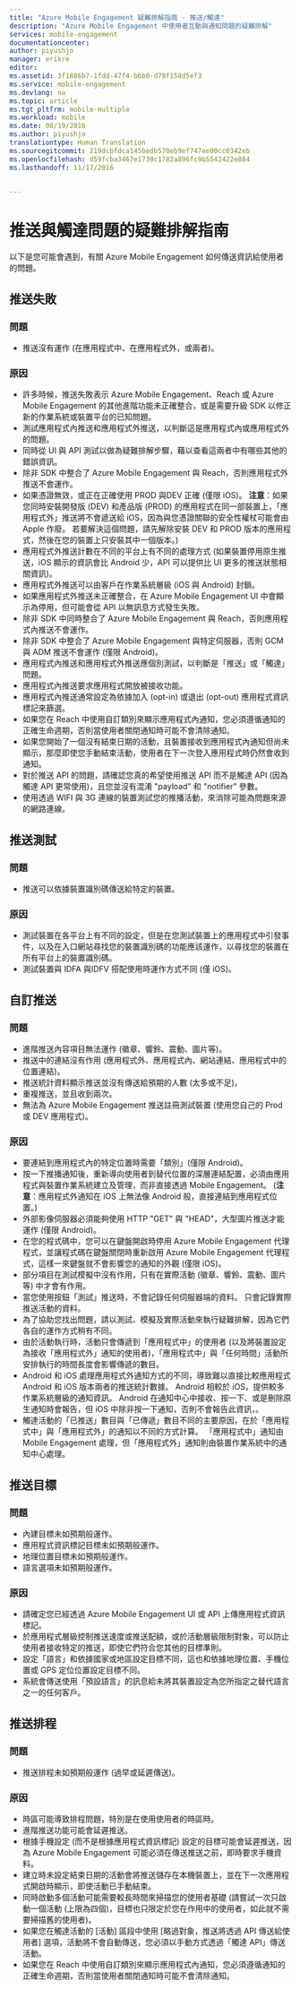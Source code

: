 ```yaml
---
title: "Azure Mobile Engagement 疑難排解指南 - 推送/觸達"
description: "Azure Mobile Engagement 中使用者互動與通知問題的疑難排解"
services: mobile-engagement
documentationcenter: 
author: piyushjo
manager: erikre
editor: 
ms.assetid: 3f1886b7-1fdd-47f4-b6b0-d79f158d5ef3
ms.service: mobile-engagement
ms.devlang: na
ms.topic: article
ms.tgt_pltfrm: mobile-multiple
ms.workload: mobile
ms.date: 08/19/2016
ms.author: piyushjo
translationtype: Human Translation
ms.sourcegitcommit: 219dcbfdca145bedb570eb9ef747ee00cc0342eb
ms.openlocfilehash: d59fcba3467e1739c1782a896fc9b5542422e884
ms.lasthandoff: 11/17/2016


---
```

# <a name="troubleshooting-guide-for-push-and-reach-issues"></a>推送與觸達問題的疑難排解指南
以下是您可能會遇到，有關 Azure Mobile Engagement 如何傳送資訊給使用者的問題。

## <a name="push-failures"></a>推送失敗
### <a name="issue"></a>問題
* 推送沒有運作 (在應用程式中、在應用程式外，或兩者)。

### <a name="causes"></a>原因
* 許多時候，推送失敗表示 Azure Mobile Engagement、Reach 或 Azure Mobile Engagement 的其他進階功能未正確整合，或是需要升級 SDK 以修正新的作業系統或裝置平台的已知問題。
* 測試應用程式內推送和應用程式外推送，以判斷這是應用程式內或應用程式外的問題。
* 同時從 UI 與 API 測試以做為疑難排解步驟，藉以查看這兩者中有哪些其他的錯誤資訊。
* 除非 SDK 中整合了 Azure Mobile Engagement 與 Reach，否則應用程式外推送不會運作。
* 如果憑證無效，或正在正確使用 PROD 與DEV 正確 (僅限 iOS)。 **注意**：如果您同時安裝開發版 (DEV) 和產品版 (PROD) 的應用程式在同一部裝置上，「應用程式外」推送將不會遞送給 iOS，因為與您憑證關聯的安全性權杖可能會由 Apple 作廢。 若要解決這個問題，請先解除安裝 DEV 和 PROD 版本的應用程式，然後在您的裝置上只安裝其中一個版本。)
* 應用程式外推送計數在不同的平台上有不同的處理方式 (如果裝置停用原生推送，iOS 顯示的資訊會比 Android 少，API 可以提供比 UI 更多的推送狀態相關資訊)。
* 應用程式外推送可以由客戶在作業系統層級 (iOS 與 Android) 封鎖。
* 如果應用程式外推送未正確整合，在 Azure Mobile Engagement UI 中會顯示為停用，但可能會從 API 以無訊息方式發生失敗。
* 除非 SDK 中同時整合了 Azure Mobile Engagement 與 Reach，否則應用程式內推送不會運作。
* 除非 SDK 中整合了 Azure Mobile Engagement 與特定伺服器，否則 GCM 與 ADM 推送不會運作 (僅限 Android)。
* 應用程式內推送和應用程式外推送應個別測試，以判斷是「推送」或「觸達」問題。
* 應用程式內推送要求應用程式開放被接收功能。
* 應用程式內推送通常設定為依據加入 (opt-in) 或退出 (opt-out) 應用程式資訊標記來篩選。
* 如果您在 Reach 中使用自訂類別來顯示應用程式內通知，您必須遵循通知的正確生命週期，否則當使用者關閉通知時可能不會清除通知。
* 如果您開始了一個沒有結束日期的活動，且裝置接收到應用程式內通知但尚未顯示，那麼即使您手動結束活動，使用者在下一次登入應用程式時仍然會收到通知。
* 對於推送 API 的問題，請確認您真的希望使用推送 API 而不是觸達 API (因為觸達 API 更常使用)，且您並沒有混淆 "payload" 和 "notifier" 參數。
* 使用透過 WIFI 與 3G 連線的裝置測試您的推播活動，來消除可能為問題來源的網路連線。

## <a name="push-testing"></a>推送測試
### <a name="issue"></a>問題
* 推送可以依據裝置識別碼傳送給特定的裝置。

### <a name="causes"></a>原因
* 測試裝置在各平台上有不同的設定，但是在您測試裝置上的應用程式中引發事件，以及在入口網站尋找您的裝置識別碼的功能應該運作，以尋找您的裝置在所有平台上的裝置識別碼。
* 測試裝置與 IDFA 與IDFV 搭配使用時運作方式不同 (僅 iOS)。

## <a name="push-customization"></a>自訂推送
### <a name="issue"></a>問題
* 進階推送內容項目無法運作 (徽章、響鈴、震動、圖片等)。
* 推送中的連結沒有作用 (應用程式外、應用程式內、網站連結、應用程式中的位置連結)。
* 推送統計資料顯示推送並沒有傳送給預期的人數 (太多或不足)。
* 重複推送，並且收到兩次。
* 無法為 Azure Mobile Engagement 推送註冊測試裝置 (使用您自己的 Prod 或 DEV 應用程式)。

### <a name="causes"></a>原因
* 要連結到應用程式內的特定位置時需要「類別」(僅限 Android)。
* 按一下推播通知後，重新導向使用者到替代位置的深層連結配置，必須由應用程式與裝置作業系統建立及管理，而非直接透過 Mobile Engagement。 (**注意**：應用程式外通知在 iOS 上無法像 Android 般，直接連結到應用程式位置。)
* 外部影像伺服器必須能夠使用 HTTP "GET" 與 "HEAD"，大型圖片推送才能運作 (僅限 Android)。
* 在您的程式碼中，您可以在鍵盤開啟時停用 Azure Mobile Engagement 代理程式，並讓程式碼在鍵盤關閉時重新啟用 Azure Mobile Engagement 代理程式，這樣一來鍵盤就不會影響您的通知的外觀 (僅限 iOS)。
* 部分項目在測試模擬中沒有作用，只有在實際活動 (徽章、響鈴、震動、圖片等) 中才會有作用。
* 當您使用按鈕「測試」推送時，不會記錄任何伺服器端的資料。 只會記錄實際推送活動的資料。
* 為了協助您找出問題，請以測試、模擬及實際活動來執行疑難排解，因為它們各自的運作方式稍有不同。
* 由於活動執行時，活動只會傳遞到「應用程式中」的使用者 (以及將裝置設定為接收「應用程式外」通知的使用者)，「應用程式中」與「任何時間」活動所安排執行的時間長度會影響傳遞的數目。
* Android 和 iOS 處理應用程式外通知方式的不同，導致難以直接比較應用程式 Android 和 iOS 版本兩者的推送統計數據。 Android 相較於 iOS，提供較多作業系統層級的通知資訊。 Android 在通知中心中接收、按一下、或是刪除原生通知時會報告，但 iOS 中除非按一下通知，否則不會報告此資訊，。 
* 觸達活動的「已推送」數目與「已傳遞」數目不同的主要原因，在於「應用程式中」與「應用程式外」的通知以不同的方式計算。 「應用程式中」通知由 Mobile Engagement 處理，但「應用程式外」通知則由裝置作業系統中的通知中心處理。

## <a name="push-targeting"></a>推送目標
### <a name="issue"></a>問題
* 內建目標未如預期般運作。
* 應用程式資訊標記目標未如預期般運作。
* 地理位置目標未如預期般運作。
* 語言選項未如預期般運作。

### <a name="causes"></a>原因
* 請確定您已經透過 Azure Mobile Engagement UI 或 API 上傳應用程式資訊標記。
* 於應用程式層級控制推送速度或推送配額，或於活動層級限制對象，可以防止使用者接收特定的推送，即使它們符合您其他的目標準則。 
* 設定「語言」和依據國家或地區設定目標不同，這也和依據地理位置、手機位置或 GPS 定位位置設定目標不同。
* 系統會傳送使用「預設語言」的訊息給未將其裝置設定為您所指定之替代語言之一的任何客戶。

## <a name="push-scheduling"></a>推送排程
### <a name="issue"></a>問題
* 推送排程未如預期般運作 (過早或延遲傳送)。

### <a name="causes"></a>原因
* 時區可能導致排程問題，特別是在使用使用者的時區時。
* 進階推送功能可能會延遲推送。
* 根據手機設定 (而不是根據應用程式資訊標記) 設定的目標可能會延遲推送，因為 Azure Mobile Engagement 可能必須在傳送推送之前，即時要求手機資料。
* 建立時未設定結束日期的活動會將推送儲存在本機裝置上，並在下一次應用程式開啟時顯示，即使活動已手動結束。
* 同時啟動多個活動可能需要較長時間來掃描您的使用者基礎 (請嘗試一次只啟動一個活動 (上限為四個)，目標也只限定於您在作用中的使用者，如此就不需要掃描舊的使用者)。
* 如果您在觸達活動的 [活動] 區段中使用 [略過對象，推送將透過 API 傳送給使用者] 選項，活動將不會自動傳送，您必須以手動方式透過「觸達 API」傳送活動。
* 如果您在 Reach 中使用自訂類別來顯示應用程式內通知，您必須遵循通知的正確生命週期，否則當使用者關閉通知時可能不會清除通知。


